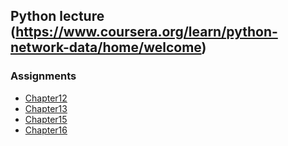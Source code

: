 ## Python lecture (https://www.coursera.org/learn/python-network-data/home/welcome)

### Assignments
- [Chapter12](ch12/ch12.ipynb)
- [Chapter13](ch13/ch13_1.ipynb)
- [Chapter15](ch15/emaildb.py)
- [Chapter16](ch16/track/tracks.py)

